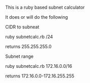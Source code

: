 This is a ruby based subnet calculator

It does or will do the following 

CIDR to subneat

ruby subnetcalc.rb /24

returns 255.255.255.0

Subnet range

ruby subnetcalc.rb 172.16.0.0/16

returns 172.16.0.0-172.16.255.255

